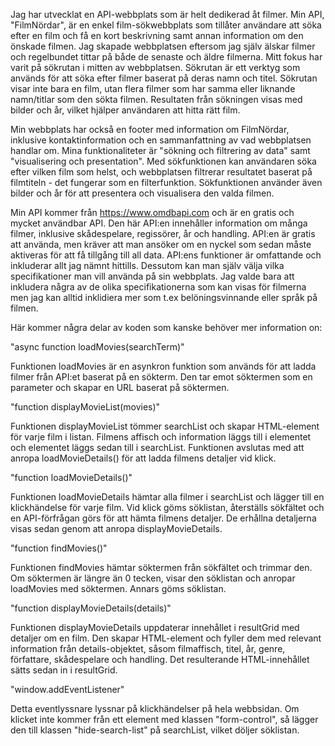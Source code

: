 Jag har utvecklat en API-webbplats som är helt dedikerad åt filmer. Min API, "FilmNördar", är en enkel film-sökwebbplats som tillåter användare att söka efter en film och få en kort beskrivning samt annan information om den önskade filmen. Jag skapade webbplatsen eftersom jag själv älskar filmer och regelbundet tittar på både de senaste och äldre filmerna. Mitt fokus har varit på sökrutan i mitten av webbplatsen. Sökrutan är ett verktyg som används för att söka efter filmer baserat på deras namn och titel. Sökrutan visar inte bara en film, utan flera filmer som har samma eller liknande namn/titlar som den sökta filmen. Resultaten från sökningen visas med bilder och år, vilket hjälper användaren att hitta rätt film.

Min webbplats har också en footer med information om FilmNördar, inklusive kontaktinformation och en sammanfattning av vad webbplatsen handlar om. Mina funktionaliteter är "sökning och filtrering av data" samt "visualisering och presentation". Med sökfunktionen kan användaren söka efter vilken film som helst, och webbplatsen filtrerar resultatet baserat på filmtiteln - det fungerar som en filterfunktion. Sökfunktionen använder även bilder och år för att presentera och visualisera den valda filmen.

Min API kommer från https://www.omdbapi.com och är en gratis och mycket användbar API. Den här API:en innehåller information om många filmer, inklusive skådespelare, regissörer, år och handling. API:en är gratis att använda, men kräver att man ansöker om en nyckel som sedan måste aktiveras för att få tillgång till all data. API:ens funktioner är omfattande och inkluderar allt jag nämnt hittills. Dessutom kan man själv välja vilka specifikationer man vill använda på sin webbplats. Jag valde bara att inkludera några av de olika specifikationerna som kan visas för filmerna men jag kan alltid inklidiera mer som t.ex belöningsvinnande eller språk på filmen. 


Här kommer några delar av koden som kanske behöver mer information on: 


"async function loadMovies(searchTerm)"

Funktionen loadMovies är en asynkron funktion som används för att ladda filmer från API:et baserat på en sökterm. Den tar emot söktermen som en parameter och skapar en URL baserat på söktermen. 

"function displayMovieList(movies)"

Funktionen displayMovieList tömmer searchList och skapar HTML-element för varje film i listan. Filmens affisch och information läggs till i elementet och elementet läggs sedan till i searchList. Funktionen avslutas med att anropa loadMovieDetails() för att ladda filmens detaljer vid klick.

"function loadMovieDetails()"

Funktionen loadMovieDetails hämtar alla filmer i searchList och lägger till en klickhändelse för varje film. Vid klick göms söklistan, återställs sökfältet och en API-förfrågan görs för att hämta filmens detaljer. De erhållna detaljerna visas sedan genom att anropa displayMovieDetails.

"function findMovies()"

Funktionen findMovies hämtar söktermen från sökfältet och trimmar den. Om söktermen är längre än 0 tecken, visar den söklistan och anropar loadMovies med söktermen. Annars göms söklistan.


"function displayMovieDetails(details)"

Funktionen displayMovieDetails uppdaterar innehållet i resultGrid med detaljer om en film. Den skapar HTML-element och fyller dem med relevant information från details-objektet, såsom filmaffisch, titel, år, genre, författare, skådespelare och handling. Det resulterande HTML-innehållet sätts sedan in i resultGrid.

"window.addEventListener"

Detta eventlyssnare lyssnar på klickhändelser på hela webbsidan. Om klicket inte kommer från ett element med klassen "form-control", så lägger den till klassen "hide-search-list" på searchList, vilket döljer söklistan.